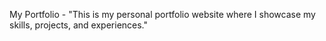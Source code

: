 My Portfolio - "This is my personal portfolio website where I showcase my skills, projects, and experiences."
